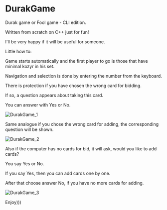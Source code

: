 # DurakGame
Durak game or Fool game - CLI edition.

Written from scratch on C++ just for fun!

I'll be very happy if it will be useful for someone.


Little how to:

Game starts automatically and the first player to go is those that have minimal kozyr in his set.

Navigation and selection is done by entering the number from the keyboard.

There is protection if you have chosen the wrong card for bidding. 

If so, a question appears about taking this card.

You can answer with Yes or No.

![DurakGame_1](https://user-images.githubusercontent.com/128217174/235555561-512cfc83-3b69-41c6-b12b-4a5a5e93071d.jpg)


Same analogue if you chose the wrong card for adding, the corresponding question will be shown.

![DurakGame_2](https://user-images.githubusercontent.com/128217174/235555564-12e47bd9-c948-41f6-a22c-bf0d16e4d89f.jpg)


Also if the computer has no cards for bid, it will ask, would you like to add cards?

You say Yes or No.

If you say Yes, then you can add cards one by one.

After that choose answer No, if you have no more cards for adding.

![DurakGame_3](https://user-images.githubusercontent.com/128217174/235555565-8c1e34c1-7154-4719-9f0b-8109be8af7b4.jpg)

Enjoy)))
